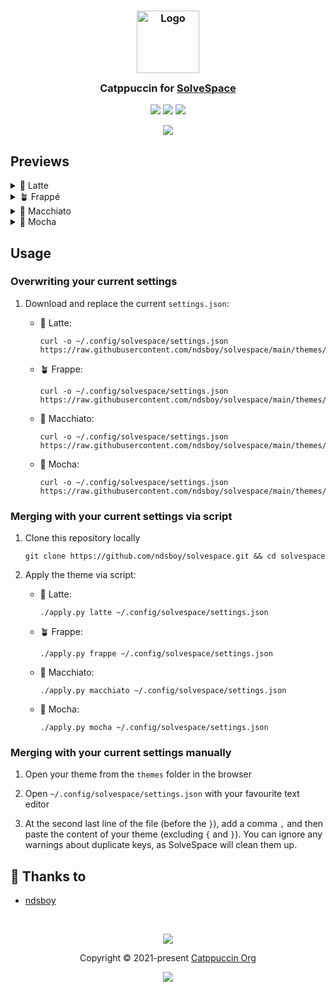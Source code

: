 <h3 align="center">
	<img src="https://raw.githubusercontent.com/catppuccin/catppuccin/main/assets/logos/exports/1544x1544_circle.png" width="100" alt="Logo"/><br/>
	<img src="https://raw.githubusercontent.com/catppuccin/catppuccin/main/assets/misc/transparent.png" height="30" width="0px"/>
	Catppuccin for <a href="https://solvespace.com">SolveSpace</a>
	<img src="https://raw.githubusercontent.com/catppuccin/catppuccin/main/assets/misc/transparent.png" height="30" width="0px"/>
</h3>

<p align="center">
	<a href="https://github.com/ndsboy/solvespace/stargazers"><img src="https://img.shields.io/github/stars/ndsboy/solvespace?colorA=363a4f&colorB=b7bdf8&style=for-the-badge"></a>
	<a href="https://github.com/ndsboy/solvespace/issues"><img src="https://img.shields.io/github/issues/ndsboy/solvespace?colorA=363a4f&colorB=f5a97f&style=for-the-badge"></a>
	<a href="https://github.com/ndsboy/solvespace/contributors"><img src="https://img.shields.io/github/contributors/ndsboy/solvespace?colorA=363a4f&colorB=a6da95&style=for-the-badge"></a>
</p>

<p align="center">
	<img src="https://github.com/ndsboy/solvespace/blob/main/assets/preview.png"/>
</p>

## Previews

<details>
<summary>🌻 Latte</summary>
<img src="https://github.com/ndsboy/solvespace/blob/main/assets/latte.png"/>
</details>
<details>
<summary>🪴 Frappé</summary>
<img src="https://github.com/ndsboy/solvespace/blob/main/assets/frappe.png"/>
</details>
<details>
<summary>🌺 Macchiato</summary>
<img src="https://github.com/ndsboy/solvespace/blob/main/assets/macchiato.png"/>
</details>
<details>
<summary>🌿 Mocha</summary>
<img src="https://github.com/ndsboy/solvespace/blob/main/assets/mocha.png"/>
</details>

## Usage

### Overwriting your current settings

1. Download and replace the current `settings.json`:

   - 🌻 Latte:

     ```shell
     curl -o ~/.config/solvespace/settings.json https://raw.githubusercontent.com/ndsboy/solvespace/main/themes/latte.json
     ```

   - 🪴 Frappe:

     ```shell
     curl -o ~/.config/solvespace/settings.json https://raw.githubusercontent.com/ndsboy/solvespace/main/themes/frappe.json
     ```

   - 🌺 Macchiato:

     ```shell
     curl -o ~/.config/solvespace/settings.json https://raw.githubusercontent.com/ndsboy/solvespace/main/themes/macchiato.json
     ```

   - 🌿 Mocha:

     ```shell
     curl -o ~/.config/solvespace/settings.json https://raw.githubusercontent.com/ndsboy/solvespace/main/themes/mocha.json
     ```

### Merging with your current settings via script

1. Clone this repository locally

   ```shell
   git clone https://github.com/ndsboy/solvespace.git && cd solvespace
   ```

2. Apply the theme via script:

   - 🌻 Latte:

     ```shell
     ./apply.py latte ~/.config/solvespace/settings.json
     ```

   - 🪴 Frappe:

     ```shell
     ./apply.py frappe ~/.config/solvespace/settings.json
     ```

   - 🌺 Macchiato:

     ```shell
     ./apply.py macchiato ~/.config/solvespace/settings.json
     ```

   - 🌿 Mocha:

     ```shell
     ./apply.py mocha ~/.config/solvespace/settings.json
     ```

### Merging with your current settings manually

1. Open your theme from the `themes` folder in the browser

2. Open `~/.config/solvespace/settings.json` with your favourite text editor

3. At the second last line of the file (before the `}`), add a comma `,` and then paste the content of your theme (excluding `{` and `}`). You can ignore any warnings about duplicate keys, as SolveSpace will clean them up.

## 💝 Thanks to

- [ndsboy](https://github.com/ndsboy)

&nbsp;

<p align="center">
	<img src="https://raw.githubusercontent.com/catppuccin/catppuccin/main/assets/footers/gray0_ctp_on_line.svg?sanitize=true" />
</p>

<p align="center">
	Copyright &copy; 2021-present <a href="https://github.com/catppuccin" target="_blank">Catppuccin Org</a>
</p>

<p align="center">
	<a href="https://github.com/catppuccin/catppuccin/blob/main/LICENSE"><img src="https://img.shields.io/static/v1.svg?style=for-the-badge&label=License&message=MIT&logoColor=d9e0ee&colorA=363a4f&colorB=b7bdf8"/></a>
</p>
